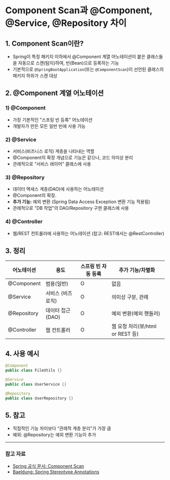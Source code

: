 # Component Scan과 @Component, @Service, @Repository 차이

## 1. Component Scan이란?
- Spring이 특정 패키지 이하에서 @Component 계열 어노테이션이 붙은 클래스들을 자동으로 스캔(탐지)하여, 빈(Bean)으로 등록하는 기능
- 기본적으로 `@SpringBootApplication`(또는 `@ComponentScan`)이 선언된 클래스의 패키지 하위가 스캔 대상

## 2. @Component 계열 어노테이션

### 1) @Component
- 가장 기본적인 "스프링 빈 등록" 어노테이션
- 개발자가 만든 모든 일반 빈에 사용 가능

### 2) @Service
- 서비스(비즈니스 로직) 계층을 나타내는 역할
- @Component의 확장 개념으로 기능은 같으나, 코드 의미상 분리
- 관례적으로 “서비스 레이어” 클래스에 사용

### 3) @Repository
- 데이터 엑세스 계층(DAO)에 사용하는 어노테이션
- @Component의 확장.  
- **추가 기능:** 예외 변환 (Spring Data Access Exception 변환 기능 적용됨)
- 관례적으로 "DB 작업"의 DAO/Repository 구현 클래스에 사용

### 4) @Controller
- 웹/REST 컨트롤러에 사용하는 어노테이션 (참고: REST에서는 @RestController)

## 3. 정리

| 어노테이션     | 용도                | 스프링 빈 자동 등록 | 추가 기능/차별화                  |
| -------------- | ------------------ | ------------------ | --------------------------------- |
| @Component     | 범용(일반)         | O                  | 없음                              |
| @Service       | 서비스 (비즈 로직)  | O                  | 의미상 구분, 관례                 |
| @Repository    | 데이터 접근 (DAO)   | O                  | 예외 변환(예외 핸들러)            |
| @Controller    | 웹 컨트롤러        | O                  | 웹 요청 처리(뷰/html or REST 등)  |

## 4. 사용 예시

```java
@Component
public class FileUtils {}

@Service
public class UserService {}

@Repository
public class UserRepository {}
```

## 5. 참고
- 직접적인 기능 차이보다 “관례적 계층 분리”가 가장 큼  
- 예외: @Repository는 예외 변환 기능이 추가

---

### 참고 자료
- [Spring 공식 문서: Component Scan](https://docs.spring.io/spring-framework/docs/current/reference/html/core.html#beans-annotation-config)
- [Baeldung: Spring Stereotype Annotations](https://www.baeldung.com/spring-component-repository-service)
